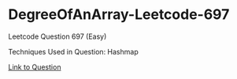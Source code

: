 # DegreeOfAnArray-Leetcode-697

Leetcode Question 697 (Easy)

Techniques Used in Question:
Hashmap

[Link to Question](https://leetcode.com/problems/degree-of-an-array/)
